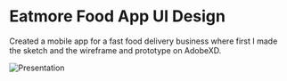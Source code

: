 # Eatmore Food App UI Design
Created a mobile app for a fast food delivery business where first I made the sketch and the wireframe and prototype on AdobeXD.

![Presentation](https://github.com/rixhi002/Eatmore-App-UI-UX-Design/assets/94241513/26f3c603-f3ae-4f67-9efd-b5e4a947a749)
